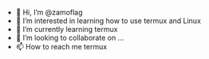 - 👋 Hi, I’m @zamoflag
- 👀 I’m interested in learning how to use termux and Linux 
- 🌱 I’m currently learning termux 
- 💞️ I’m looking to collaborate on ...
- 📫 How to reach me termux 

<!---
zamoflag/zamoflag is a ✨ special ✨ repository because its `README.md` (this file) appears on your GitHub profile.
You can click the Preview link to take a look at your changes.
--->
